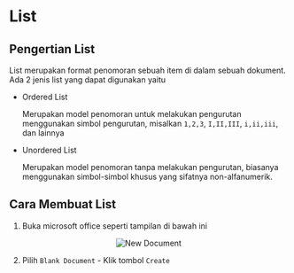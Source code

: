 # List
## Pengertian List
List merupakan format penomoran sebuah item di dalam sebuah dokument.
Ada 2 jenis list yang dapat digunakan yaitu
* Ordered List

    Merupakan model penomoran untuk melakukan pengurutan menggunakan
    simbol pengurutan, misalkan `1,2,3`, `I,II,III`, `i,ii,iii`, dan
    lainnya
* Unordered List

    Merupakan model penomoran tanpa melakukan pengurutan, biasanya
    menggunakan simbol-simbol khusus yang sifatnya non-alfanumerik.

## Cara Membuat List
1. Buka microsoft office seperti tampilan di bawah ini
<p align="center"><img src="images/chapter02-01`.png" alt="New Document"/></p>

2. Pilih `Blank Document` - Klik tombol `Create` 